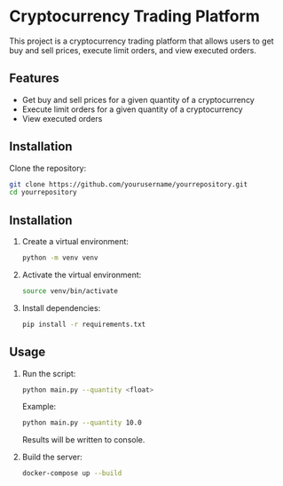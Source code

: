 # Cryptocurrency Trading Platform

This project is a cryptocurrency trading platform that allows users to get buy and sell prices, execute limit orders, and view executed orders.

## Features

- Get buy and sell prices for a given quantity of a cryptocurrency
- Execute limit orders for a given quantity of a cryptocurrency
- View executed orders

## Installation

Clone the repository:

```bash
git clone https://github.com/yourusername/yourrepository.git
cd yourrepository
```

## Installation

1. Create a virtual environment:

    ```bash
    python -m venv venv
    ```

2. Activate the virtual environment:

    ```bash
    source venv/bin/activate
    ```

3. Install dependencies:

    ```bash
    pip install -r requirements.txt
    ```

## Usage

1. Run the script:

    ```bash
    python main.py --quantity <float>
    ```

    Example:

    ```bash
    python main.py --quantity 10.0
    ```

    Results will be written to console.

2. Build the server:

    ```bash
    docker-compose up --build
    ```

